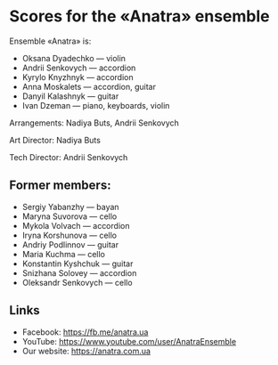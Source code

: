 # Scores for the «Anatra» ensemble

Ensemble «Anatra» is:

 * Oksana Dyadechko — violin
 * Andrii Senkovych — accordion
 * Kyrylo Knyzhnyk — accordion
 * Anna Moskalets — accordion, guitar
 * Danyil Kalashnyk — guitar
 * Ivan Dzeman — piano, keyboards, violin

Arrangements: Nadiya Buts, Andrii Senkovych

Art Director: Nadiya Buts

Tech Director: Andrii Senkovych

## Former members:

 * Sergiy Yabanzhy — bayan
 * Maryna Suvorova — cello
 * Mykola Volvach — accordion
 * Iryna Korshunova — cello
 * Andriy Podlinnov — guitar
 * Maria Kuchma — cello
 * Konstantin Kyshchuk — guitar
 * Snizhana Solovey — accordion
 * Oleksandr Senkovych — cello

## Links

 * Facebook: https://fb.me/anatra.ua
 * YouTube: https://www.youtube.com/user/AnatraEnsemble
 * Our website: https://anatra.com.ua

